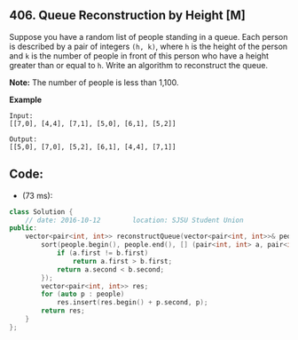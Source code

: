 ## 406. Queue Reconstruction by Height [M]
Suppose you have a random list of people standing in a queue. Each person is described by a pair of integers `(h, k)`, where `h` is the height of the person and `k` is the number of people in front of this person who have a height greater than or equal to `h`. Write an algorithm to reconstruct the queue.

**Note:**
The number of people is less than 1,100.   

**Example**
```
Input:
[[7,0], [4,4], [7,1], [5,0], [6,1], [5,2]]

Output:
[[5,0], [7,0], [5,2], [6,1], [4,4], [7,1]]
```

## Code:
- (73 ms):
```c++
class Solution {
    // date: 2016-10-12        location: SJSU Student Union
public:
    vector<pair<int, int>> reconstructQueue(vector<pair<int, int>>& people) {
        sort(people.begin(), people.end(), [] (pair<int, int> a, pair<int, int> b) {
            if (a.first != b.first)
                return a.first > b.first;
            return a.second < b.second;
        });
        vector<pair<int, int>> res;
        for (auto p : people)
            res.insert(res.begin() + p.second, p);
        return res;
    }
};
```

